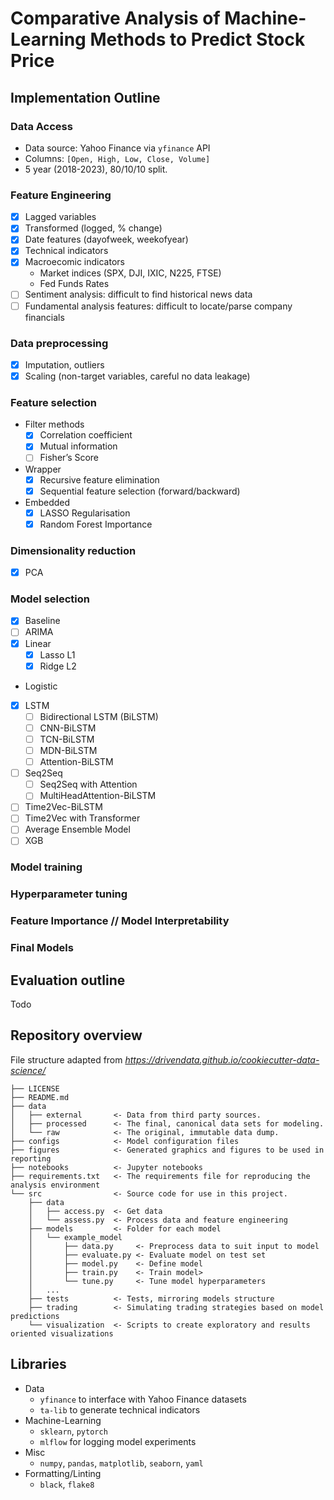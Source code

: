 # Comparative Analysis of Machine-Learning Methods to Predict Stock Price

## Implementation Outline

### Data Access
- Data source: Yahoo Finance via `yfinance` API
- Columns: `[Open, High, Low, Close, Volume]`
- 5 year (2018-2023), 80/10/10 split.
### Feature Engineering
- [x] Lagged variables
- [x] Transformed (logged, % change)
- [x] Date features (dayofweek, weekofyear)
- [x] Technical indicators
- [x] Macroecomic indicators
    - Market indices (SPX, DJI, IXIC, N225, FTSE)
    - Fed Funds Rates
- [ ] Sentiment analysis: difficult to find historical news data
- [ ] Fundamental analysis features: difficult to locate/parse company financials
### Data preprocessing
- [x] Imputation, outliers
- [x] Scaling (non-target variables, careful no data leakage)
### Feature selection
- Filter methods
    - [x] Correlation coefficient
    - [x] Mutual information
    - [ ] Fisher’s Score
- Wrapper
    - [x] Recursive feature elimination
    - [x] Sequential feature selection (forward/backward)
- Embedded
    - [x] LASSO Regularisation
    - [x] Random Forest Importance
### Dimensionality reduction
- [x] PCA
### Model selection 
- [x] Baseline
- [ ] ARIMA
- [x] Linear
    - [x] Lasso L1
    - [x] Ridge L2
- Logistic
- [x] LSTM
    - [ ] Bidirectional LSTM (BiLSTM)
    - [ ] CNN-BiLSTM
    - [ ] TCN-BiLSTM
    - [ ] MDN-BiLSTM
    - [ ] Attention-BiLSTM
- [ ] Seq2Seq
    - [ ] Seq2Seq with Attention
    - [ ] MultiHeadAttention-BiLSTM
- [ ] Time2Vec-BiLSTM
- [ ] Time2Vec with Transformer
- [ ] Average Ensemble Model
- [ ] XGB
### Model training 
### Hyperparameter tuning
### Feature Importance // Model Interpretability
### Final Models

## Evaluation outline
Todo



## Repository overview
File structure adapted from *https://drivendata.github.io/cookiecutter-data-science/*
```
├── LICENSE
├── README.md          
├── data
│   ├── external       <- Data from third party sources.
│   ├── processed      <- The final, canonical data sets for modeling.
│   └── raw            <- The original, immutable data dump.
├── configs            <- Model configuration files
├── figures            <- Generated graphics and figures to be used in reporting
├── notebooks          <- Jupyter notebooks 
├── requirements.txt   <- The requirements file for reproducing the analysis environment
└── src                <- Source code for use in this project.
    ├── data           
    │   ├── access.py  <- Get data 
    │   └── assess.py  <- Process data and feature engineering
    ├── models         <- Folder for each model   
    │   └── example_model 
    │       ├── data.py     <- Preprocess data to suit input to model
    │       ├── evaluate.py <- Evaluate model on test set
    │       ├── model.py    <- Define model
    │       ├── train.py    <- Train model>
    │       └── tune.py     <- Tune model hyperparameters
    │   ...
    ├── tests          <- Tests, mirroring models structure
    ├── trading        <- Simulating trading strategies based on model predictions
    └── visualization  <- Scripts to create exploratory and results oriented visualizations
```

## Libraries
- Data
    - `yfinance` to interface with Yahoo Finance datasets
    - `ta-lib` to generate technical indicators
- Machine-Learning
    - `sklearn`, `pytorch`
    - `mlflow` for logging model experiments
- Misc
    - `numpy`, `pandas`, `matplotlib`, `seaborn`, `yaml`
- Formatting/Linting
    - `black`, `flake8`